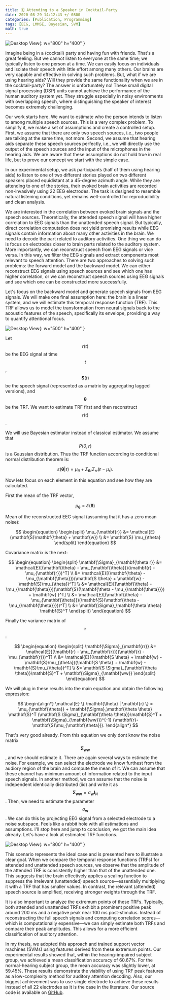 ```yaml
---
title: 🗓️ Attending to a Speaker in Cocktail-Party  
date: 2020-08-29 14:12:43 +/-0800  
categories: [Publication, Programming]  
tags: [EEG, LMMSE, Bayesian, SVM]
math: true
---
```


![Desktop View](/assets/img/master1.png){: w="800" h="400" }

Imagine being in a (cocktail) party and having fun with friends. That's a great feeling. But we cannot listen to everyone at the same time; we typically listen to one person at a time. We can easily focus on individuals and isolate their speech with little effort among many others. Our brains are very capable and effective in solving such problems. But, what if we are using hearing aids? Will they provide the same functionality when we are in the cocktail-party? The answer is unfortunately no! These small digital signal processing (DSP) units cannot achieve the performance of the human auditory system yet. They struggle especially in noisy environments with overlapping speech, where distinguishing the speaker of interest becomes extremely challenging.

Our work starts here. We want to estimate who the person intends to listen to among multiple speech sources. This is a very complex problem. To simplify it, we make a set of assumptions and create a controlled setup. First, we assume that there are only two speech sources, i.e., two people are talking at the same time, not more. Second, we assume that hearing aids separate these speech sources perfectly, i.e., we will directly use the output of the speech sources and the input of the microphones in the hearing aids. We are aware that these assumptions do not hold true in real life, but to prove our concept we start with the simple case.

In our experimental setup, we ask participants (half of them using hearing aids) to listen to one of two different stories played on two different speakers placed equidistant at a 45-degree azimuth angle. While they are attending to one of the stories, their evoked brain activities are recorded non-invasively using 22 EEG electrodes. The task is designed to resemble natural listening conditions, yet remains well-controlled for reproducibility and clean analysis.

We are interested in the correlation between evoked brain signals and the speech sources. Theoretically, the attended speech signal will have higher correlation to EEG signals than the unattended speech signal. But typically, direct correlation computation does not yield promising results while EEG signals contain information about many other activities in the brain. We need to decode the part related to auditory activities. One thing we can do is focus on electrodes closer to brain parts related to the auditory system. More importantly, we can reconstruct speech from EEG signals or vice versa. In this way, we filter the EEG signals and extract components most relevant to speech attention. There are two approaches to solving such problems: the forward model and the backward model. We can either reconstruct EEG signals using speech sources and see which one has higher correlation, or we can reconstruct speech sources using EEG signals and see which one can be constructed more successfully.

Let's focus on the backward model and generate speech signals from EEG signals. We will make one final assumption here: the brain is a linear system, and we will estimate this temporal response function (TRF). This TRF allows us to model the transformation from neural signals back to the acoustic features of the speech, specifically its envelope, providing a way to quantify attentional focus.

![Desktop View](/assets/img/master2.png){: w="500" h="400" }

Let $$r(t)$$ be the EEG signal at time $$t$$, $$\mathbf{S}(t)$$ be the speech signal (represented as a matrix by aggregating lagged versions), and $$ \mathbf{\theta}$$ be the TRF. We want to estimate TRF first and then reconstruct $$r(t)$$. 

We will use Bayesian estimator instead of classical estimator. We assume that $$P(\theta , r)$$ is a Gaussian distribution. Thus the TRF function according to conditional normal distribution theorem is:

$$ \varepsilon (\mathbf{\theta} | \mathbf{r})  = \mu_{\theta} + \Sigma_{\mathbf{\theta} r} \Sigma_{rr} (\mathbf{r}-\mu_{r}).$$

Now lets focus on each element in this equation and see how they are calculated.

First the mean of the TRF vector,

$$ \mu_{\mathbf{\theta}} = \mathcal{E} (\mathbf{\theta}) $$
 
Mean of the reconstructed EEG signal (assuming that it has a zero mean noise):

$$
\begin{equation} 
\begin{split}
\mu_{\mathbf{r}} &= \mathcal{E}(\mathbf{S}\mathbf{\theta} + \mathbf{w}) \\
&= \mathbf{S} \mu_{\theta} 
\end{split} 
\end{equation}
$$

Covariance matrix is the next: 

$$
\begin{equation} 
\begin{split}
\mathbf{\Sigma}_{\mathbf{\theta r}} &= \mathcal{E}[(\mathbf{\theta} - \mu_{\mathbf{\theta}})(\mathbf{r} - \mu_{\mathbf{r}})^T] \\ 
&= \mathcal{E}[(\mathbf{\theta} - \mu_{\mathbf{\theta}})(\mathbf{S \theta} + \mathbf{w} - \mathbf{S}\mu_{\theta})^T] \\
&= \mathcal{E}[(\mathbf{\theta} - \mu_{\mathbf{\theta}})(\mathbf{S}(\mathbf{\theta - \mu_{\mathbf{\theta}}}) + \mathbf{w} )^T] \\
&= \mathcal{E}[(\mathbf{\theta} - \mu_{\mathbf{\theta}})(\mathbf{S}(\mathbf{\theta - \mu_{\mathbf{\theta}}}))^T] \\
&= \mathbf{\Sigma}_\mathbf{\theta \theta} \mathbf{S}^T
\end{split} 
\end{equation}
$$

Finally the variance matrix of $$\mathbf{r}$$:

$$
\begin{equation} 
\begin{split}
\mathbf{\Sigma}_{\mathbf{rr}} &= \mathcal{E}[(\mathbf{r} - \mu_{\mathbf{r}})(\mathbf{r} - \mu_{\mathbf{r}})^T] \\ 
&= \mathcal{E}[(\mathbf{S \theta} + \mathbf{w} - \mathbf{S}\mu_{\theta})(\mathbf{S \theta} + \mathbf{w} - \mathbf{S}\mu_{\theta})^T] \\
&= \mathbf{S \Sigma}_{\mathbf{\theta \theta}}\mathbf{S}^T + \mathbf{\Sigma}_{\mathbf{ww}} 
\end{split} 
\end{equation}
$$

We will plug in these results into the main equation and obtain the following expression: 

$$
\begin{align*}
\mathcal{E} \{ \mathbf{\theta} | \mathbf{r} \} = \mu_{\mathbf{\theta}} + \mathbf{\Sigma}_\mathbf{\theta \theta} \mathbf{S}^T (\mathbf{S \Sigma}_{\mathbf{\theta \theta}}\mathbf{S}^T + \mathbf{\Sigma}_{\mathbf{ww}})^{-1} (\mathbf{r}- \mathbf{S}\mu_{\mathbf{\theta}}).
\end{align*}
$$

That's very good already. From this equation we only dont know the noise matrix $$ \mathbf{\Sigma}_{\mathbf{ww}}$$, and we should estimate it. There are again several ways to estimate the noise. For example, we can select the electrode we know furthest from the audiory region of the brain and compute the mean of it. We can assume that these channel has minimum amount of information related to the input speech signals. In another method, we can assume that the noise is independent identically distributed (iid) and write it as $$ \mathbf{\Sigma}_{\mathbf{ww}} = \sigma_\mathbf{w}\mathbf{I}_{N} $$. Then, we need to estimate the parameter $$ \sigma_\mathbf{w} $$. We can do this by projecting EEG signal from a selected electrode to a noise subspace. Feels like a rabbit hole with all estimations and assumptions. I'll stop here and jump to conclusion, we got the main idea already. Let's have a look at estimated TRF functions. 

![Desktop View](/assets/img/master3.png){: w="800" h="400" }

This scenario represents the ideal case and is presented here to illustrate a clear goal. When we compare the temporal response functions (TRFs) for attended and unattended speech sources, we observe that the amplitude of the attended TRF is consistently higher than that of the unattended one. This suggests that the brain effectively applies a scaling function to suppress the irrelevant (unattended) speech source—essentially multiplying it with a TRF that has smaller values. In contrast, the relevant (attended) speech source is amplified, receiving stronger weights through the TRF.

It is also important to analyze the extremum points of these TRFs. Typically, both attended and unattended TRFs exhibit a prominent positive peak around 200 ms and a negative peak near 100 ms post-stimulus. Instead of reconstructing the full speech signals and computing correlation scores—which is computationally expensive—we can simply estimate both TRFs and compare their peak amplitudes. This allows for a more efficient classification of auditory attention.

In my thesis, we adopted this approach and trained support vector machines (SVMs) using features derived from these extremum points. Our experimental results showed that, within the hearing-impaired subject group, we achieved a mean classification accuracy of 60.67%. For the normal-hearing subject group, the mean accuracy was slightly lower, at 59.45%. These results demonstrate the viability of using TRF peak features as a low-complexity method for auditory attention decoding. Also, our biggest achievement was to use single electrode to achieve these results instead of all 22 electrodes as it is the case in the literature. Our source code is available on [GitHub](https://github.com/kubicndmr/Auditory-Attention-Estimation-w-EEG).
